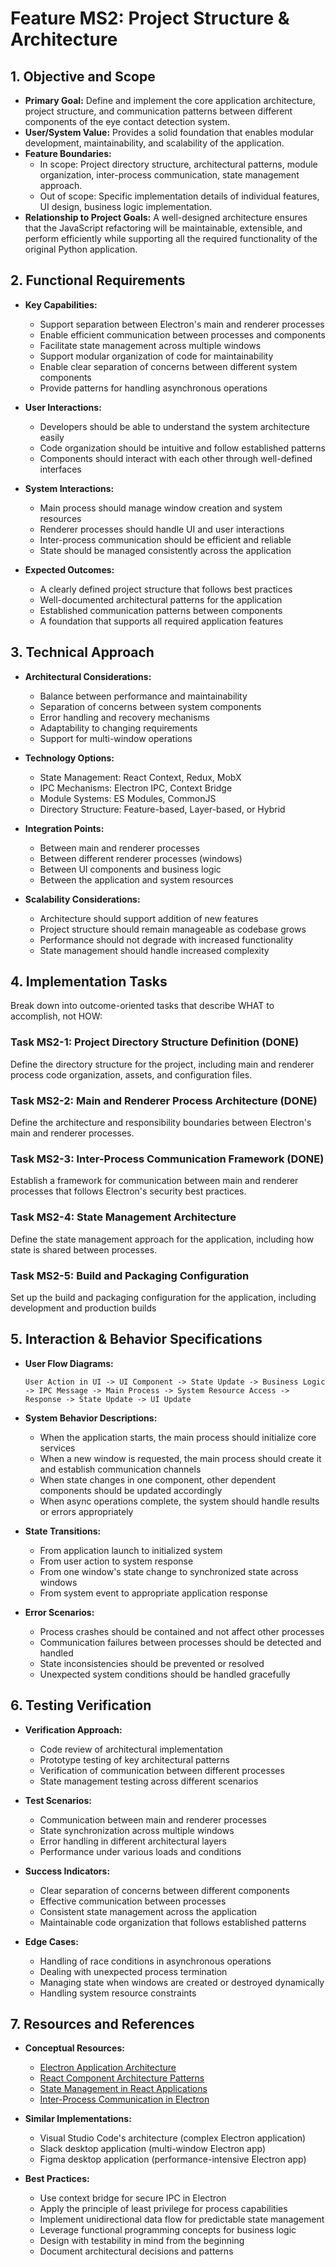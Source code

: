 # Feature MS2: Project Structure & Architecture

## 1. Objective and Scope
- **Primary Goal:** Define and implement the core application architecture, project structure, and communication patterns between different components of the eye contact detection system.
- **User/System Value:** Provides a solid foundation that enables modular development, maintainability, and scalability of the application.
- **Feature Boundaries:**
  - In scope: Project directory structure, architectural patterns, module organization, inter-process communication, state management approach.
  - Out of scope: Specific implementation details of individual features, UI design, business logic implementation.
- **Relationship to Project Goals:** A well-designed architecture ensures that the JavaScript refactoring will be maintainable, extensible, and perform efficiently while supporting all the required functionality of the original Python application.

## 2. Functional Requirements
- **Key Capabilities:**
  - Support separation between Electron's main and renderer processes
  - Enable efficient communication between processes and components
  - Facilitate state management across multiple windows
  - Support modular organization of code for maintainability
  - Enable clear separation of concerns between different system components
  - Provide patterns for handling asynchronous operations

- **User Interactions:**
  - Developers should be able to understand the system architecture easily
  - Code organization should be intuitive and follow established patterns
  - Components should interact with each other through well-defined interfaces

- **System Interactions:**
  - Main process should manage window creation and system resources
  - Renderer processes should handle UI and user interactions
  - Inter-process communication should be efficient and reliable
  - State should be managed consistently across the application

- **Expected Outcomes:**
  - A clearly defined project structure that follows best practices
  - Well-documented architectural patterns for the application
  - Established communication patterns between components
  - A foundation that supports all required application features

## 3. Technical Approach
- **Architectural Considerations:**
  - Balance between performance and maintainability
  - Separation of concerns between system components
  - Error handling and recovery mechanisms
  - Adaptability to changing requirements
  - Support for multi-window operations

- **Technology Options:**
  - State Management: React Context, Redux, MobX
  - IPC Mechanisms: Electron IPC, Context Bridge
  - Module Systems: ES Modules, CommonJS
  - Directory Structure: Feature-based, Layer-based, or Hybrid

- **Integration Points:**
  - Between main and renderer processes
  - Between different renderer processes (windows)
  - Between UI components and business logic
  - Between the application and system resources

- **Scalability Considerations:**
  - Architecture should support addition of new features
  - Project structure should remain manageable as codebase grows
  - Performance should not degrade with increased functionality
  - State management should handle increased complexity

## 4. Implementation Tasks
Break down into outcome-oriented tasks that describe WHAT to accomplish, not HOW:

### Task MS2-1: Project Directory Structure Definition (DONE)
Define the directory structure for the project, including main and renderer process code organization, assets, and configuration files.

### Task MS2-2: Main and Renderer Process Architecture (DONE)
Define the architecture and responsibility boundaries between Electron's main and renderer processes.

### Task MS2-3: Inter-Process Communication Framework (DONE)
Establish a framework for communication between main and renderer processes that follows Electron's security best practices.

### Task MS2-4: State Management Architecture
Define the state management approach for the application, including how state is shared between processes.

### Task MS2-5: Build and Packaging Configuration
Set up the build and packaging configuration for the application, including development and production builds

## 5. Interaction & Behavior Specifications
- **User Flow Diagrams:**
  ```
  User Action in UI -> UI Component -> State Update -> Business Logic -> IPC Message -> Main Process -> System Resource Access -> Response -> State Update -> UI Update
  ```

- **System Behavior Descriptions:**
  - When the application starts, the main process should initialize core services
  - When a new window is requested, the main process should create it and establish communication channels
  - When state changes in one component, other dependent components should be updated accordingly
  - When async operations complete, the system should handle results or errors appropriately

- **State Transitions:**
  - From application launch to initialized system
  - From user action to system response
  - From one window's state change to synchronized state across windows
  - From system event to appropriate application response

- **Error Scenarios:**
  - Process crashes should be contained and not affect other processes
  - Communication failures between processes should be detected and handled
  - State inconsistencies should be prevented or resolved
  - Unexpected system conditions should be handled gracefully

## 6. Testing Verification
- **Verification Approach:**
  - Code review of architectural implementation
  - Prototype testing of key architectural patterns
  - Verification of communication between different processes
  - State management testing across different scenarios

- **Test Scenarios:**
  - Communication between main and renderer processes
  - State synchronization across multiple windows
  - Error handling in different architectural layers
  - Performance under various loads and conditions

- **Success Indicators:**
  - Clear separation of concerns between different components
  - Effective communication between processes
  - Consistent state management across the application
  - Maintainable code organization that follows established patterns

- **Edge Cases:**
  - Handling of race conditions in asynchronous operations
  - Dealing with unexpected process termination
  - Managing state when windows are created or destroyed dynamically
  - Handling system resource constraints

## 7. Resources and References
- **Conceptual Resources:**
  - [Electron Application Architecture](https://www.electronjs.org/docs/latest/tutorial/application-architecture)
  - [React Component Architecture Patterns](https://reactpatterns.com/)
  - [State Management in React Applications](https://reactjs.org/docs/context.html)
  - [Inter-Process Communication in Electron](https://www.electronjs.org/docs/latest/tutorial/ipc)

- **Similar Implementations:**
  - Visual Studio Code's architecture (complex Electron application)
  - Slack desktop application (multi-window Electron app)
  - Figma desktop application (performance-intensive Electron app)

- **Best Practices:**
  - Use context bridge for secure IPC in Electron
  - Apply the principle of least privilege for process capabilities
  - Implement unidirectional data flow for predictable state management
  - Leverage functional programming concepts for business logic
  - Design with testability in mind from the beginning
  - Document architectural decisions and patterns
